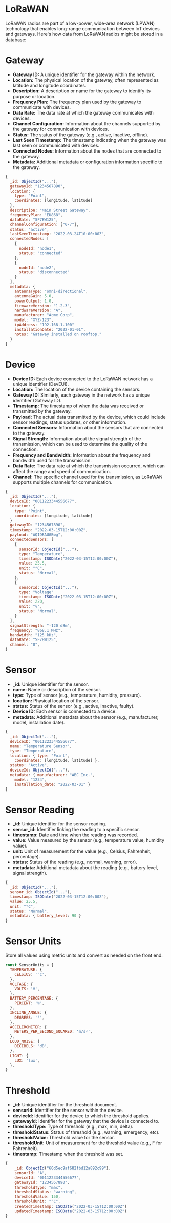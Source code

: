 # LoRaWAN

LoRaWAN radios are part of a low-power, wide-area network (LPWAN) technology that enables long-range communication between IoT devices and gateways. Here's how data from LoRaWAN radios might be stored in a database:

# Gateway

- **Gateway ID:** A unique identifier for the gateway within the network.
- **Location:** The physical location of the gateway, often represented as latitude and longitude coordinates.
- **Description:** A description or name for the gateway to identify its purpose or location.
- **Frequency Plan:** The frequency plan used by the gateway to communicate with devices.
- **Data Rate:** The data rate at which the gateway communicates with devices.
- **Channel Configuration:** Information about the channels supported by the gateway for communication with devices.
- **Status:** The status of the gateway (e.g., active, inactive, offline).
- **Last Seen Timestamp:** The timestamp indicating when the gateway was last seen or communicated with devices.
- **Connected Nodes:** Information about the nodes that are connected to the gateway.
- **Metadata:** Additional metadata or configuration information specific to the gateway.

```js
{
  _id: ObjectId("..."),
  gatewayId: "1234567890",
  location: {
    type: "Point",
    coordinates: [longitude, latitude]
  },
  description: "Main Street Gateway",
  frequencyPlan: "EU868",
  dataRate: "SF7BW125",
  channelConfiguration: ["0-7"],
  status: "active",
  lastSeenTimestamp: "2022-03-24T10:00:00Z",
  connectedNodes: [
    {
      nodeId: "node1",
      status: "connected"
    },
    {
      nodeId: "node2",
      status: "disconnected"
    }
  ],
  metadata: {
    antennaType: "omni-directional",
    antennaGain: 5.0,
    powerOutput: 1.0,
    firmwareVersion: "1.2.3",
    hardwareVersion: "A",
    manufacturer: "Acme Corp",
    model: "XYZ-123",
    ipAddress: "192.168.1.100"
    installationDate: "2022-01-01",
    notes: "Gateway installed on rooftop."
  }
}
```

# Device

- **Device ID:** Each device connected to the LoRaWAN network has a unique identifier (DevEUI).
- **Location:** The location of the device containing the sensors.
- **Gateway ID:** Similarly, each gateway in the network has a unique identifier (Gateway ID).
- **Timestamp:** The timestamp of when the data was received or transmitted by the gateway.
- **Payload:** The actual data transmitted by the device, which could include sensor readings, status updates, or other information.
- **Connected Sensors:** Information about the sensors that are connected to the gateway.
- **Signal Strength:** Information about the signal strength of the transmission, which can be used to determine the quality of the connection.
- **Frequency and Bandwidth:** Information about the frequency and bandwidth used for the transmission.
- **Data Rate:** The data rate at which the transmission occurred, which can affect the range and speed of communication.
- **Channel:** The specific channel used for the transmission, as LoRaWAN supports multiple channels for communication.

```js
{
  _id: ObjectId("..."),
  deviceID: "0011223344556677",
  location: {
    type: "Point",
    coordinates: [longitude, latitude]
  }
  gatewayID: "1234567890",
  timestamp: "2022-03-15T12:00:00Z",
  payload: "AQIDBAUGBwg",
  connectedSensors: [
    {
      sensorId: ObjectId("..."),
      type: "Temperature",
      timestamp: ISODate("2022-03-15T12:00:00Z"),
      value: 25.5,
      unit: "°C",
      status: "Normal",
    },
    {
      sensorId: ObjectId("..."),
      type: "Voltage"
      timestamp: ISODate("2022-03-15T12:00:00Z"),
      value: 220,
      unit: "v",
      status: "Normal",
    }
  ],
  signalStrength: "-120 dBm",
  frequency: "868.1 MHz",
  bandwidth: "125 kHz",
  dataRate: "SF7BW125",
  channel: "0",
}
```

# Sensor

- **\_id:** Unique identifier for the sensor.
- **name:** Name or description of the sensor.
- **type:** Type of sensor (e.g., temperature, humidity, pressure).
- **location:** Physical location of the sensor.
- **status:** Status of the sensor (e.g., active, inactive, faulty).
- **Device ID:** Each sensor is connected to a device.
- **metadata:** Additional metadata about the sensor (e.g., manufacturer, model, installation date).

```js
{
  _id: ObjectId("..."),
  deviceID: "0011223344556677",
  name: "Temperature Sensor",
  type: "Temperature",
  location: { type: "Point",
    coordinates: [longitude, latitude] },
  status: "Active",
  deviceId: ObjectId("..."),
  metadata: { manufacturer: "ABC Inc.",
    model: "1234",
    installation_date: "2022-03-01" }
}
```

# Sensor Reading

- **\_id:** Unique identifier for the sensor reading.
- **sensor_id:** Identifier linking the reading to a specific sensor.
- **timestamp:** Date and time when the reading was recorded.
- **value:** Value measured by the sensor (e.g., temperature value, humidity value).
- **unit:** Unit of measurement for the value (e.g., Celsius, Fahrenheit, percentage).
- **status:** Status of the reading (e.g., normal, warning, error).
- **metadata:** Additional metadata about the reading (e.g., battery level, signal strength).

```js
{
  _id: ObjectId("..."),
  sensor_id: ObjectId("..."),
  timestamp: ISODate("2022-03-15T12:00:00Z"),
  value: 25.5,
  unit: "°C",
  status: "Normal",
  metadata: { battery_level: 90 }
}
```

# Sensor Units

Store all values using metric units and convert as needed on the front end.

```js
const SensorUnits = {
  TEMPERATURE: {
    CELSIUS: '°C',
  },
  VOLTAGE: {
    VOLTS: 'V',
  },
  BATTERY_PERCENTAGE: {
    PERCENT: '%',
  },
  INCLINE_ANGLE: {
    DEGREES: '°',
  },
  ACCELEROMETER: {
    METERS_PER_SECOND_SQUARED: 'm/s²',
  },
  LOUD_NOISE: {
    DECIBELS: 'dB',
  },
  LIGHT: {
    LUX: 'lux',
  },
}
```

# Threshold

- **\_id:** Unique identifier for the threshold document.
- **sensorId:** Identifier for the sensor within the device.
- **deviceId:** Identifier for the device to which the threshold applies.
- **gatewayId:** Identifier for the gateway that the device is connected to.
- **thresholdType:** Type of threshold (e.g., max, min, delta).
- **thresholdStatus:** Status of threshold (e.g., warning, emergency, etc).
- **thresholdValue:** Threshold value for the sensor.
- **thresholdUnit:** Unit of measurement for the threshold value (e.g., F for Fahrenheit).
- **timestamp:** Timestamp when the threshold was set.

```js
{
    _id: ObjectId("60d5ec9af682fbd12a892c99"),
    sensorId: "A",
    deviceId: "0011223344556677",
    gatewayId: "1234567890",
    thresholdType: "max",
    thresholdStatus: "warning",
    thresholdValue: 150,
    thresholdUnit: "°C",
    createdTimestamp: ISODate("2022-03-15T12:00:00Z")
    updatedTimestamp: ISODate("2022-03-15T12:00:00Z")
}
```
